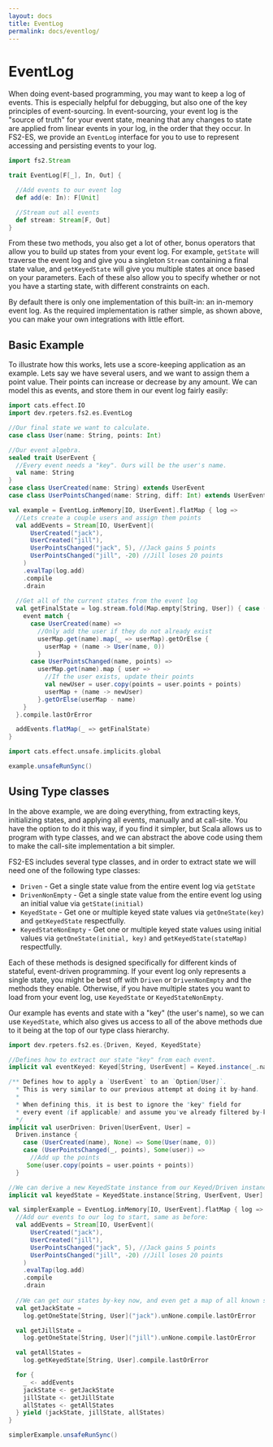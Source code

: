 ```yaml
---
layout: docs
title: EventLog
permalink: docs/eventlog/
---
```

# EventLog
When doing event-based programming, you may want to keep a log of events.
This is especially helpful for debugging, but also one of the key principles of event-sourcing.
In event-sourcing, your event log is the "source of truth" for your event state, meaning that any changes to state are applied from linear events in your log, in the order that they occur.
In FS2-ES, we provide an `EventLog` interface for you to use to represent accessing and persisting events to your log.

```scala mdoc:invisible
import fs2.Stream
```
```scala mdoc:compile-only
trait EventLog[F[_], In, Out] {

  //Add events to our event log
  def add(e: In): F[Unit]

  //Stream out all events
  def stream: Stream[F, Out]
}
```

From these two methods, you also get a lot of other, bonus operators that allow you to build up states from your event log.
For example, `getState` will traverse the event log and give you a singleton `Stream` containing a final state value, and `getKeyedState` will give you multiple states at once based on your parameters.
Each of these also allow you to specify whether or not you have a starting state, with different constraints on each.

By default there is only one implementation of this built-in: an in-memory event log.
As the required implementation is rather simple, as shown above, you can make your own integrations with little effort.

## Basic Example

To illustrate how this works, lets use a score-keeping application as an example.
Lets say we have several users, and we want to assign them a point value.
Their points can increase or decrease by any amount.
We can model this as events, and store them in our event log fairly easily:
```scala mdoc:silent
import cats.effect.IO
import dev.rpeters.fs2.es.EventLog

//Our final state we want to calculate.
case class User(name: String, points: Int)

//Our event algebra.
sealed trait UserEvent {
  //Every event needs a "key". Ours will be the user's name.
  val name: String
}
case class UserCreated(name: String) extends UserEvent
case class UserPointsChanged(name: String, diff: Int) extends UserEvent

val example = EventLog.inMemory[IO, UserEvent].flatMap { log =>
  //Lets create a couple users and assign them points
  val addEvents = Stream[IO, UserEvent](
      UserCreated("jack"),
      UserCreated("jill"),
      UserPointsChanged("jack", 5), //Jack gains 5 points
      UserPointsChanged("jill", -20) //Jill loses 20 points
    )
    .evalTap(log.add)
    .compile
    .drain
  
  //Get all of the current states from the event log
  val getFinalState = log.stream.fold(Map.empty[String, User]) { case (userMap, event) =>
    event match {
      case UserCreated(name) => 
        //Only add the user if they do not already exist
        userMap.get(name).map(_ => userMap).getOrElse { 
          userMap + (name -> User(name, 0))
        }
      case UserPointsChanged(name, points) => 
        userMap.get(name).map { user =>
          //If the user exists, update their points
          val newUser = user.copy(points = user.points + points)
          userMap + (name -> newUser)
        }.getOrElse(userMap - name)
    }
  }.compile.lastOrError

  addEvents.flatMap(_ => getFinalState)
}
```
```scala mdoc
import cats.effect.unsafe.implicits.global

example.unsafeRunSync()
```

## Using Type classes
In the above example, we are doing everything, from extracting keys, initializing states, and applying all events, manually and at call-site.
You have the option to do it this way, if you find it simpler, but Scala allows us to program with type classes, and we can abstract the above code using them to make the call-site implementation a bit simpler.

FS2-ES includes several type classes, and in order to extract state we will need one of the following type classes:
* `Driven` - Get a single state value from the entire event log via `getState`
* `DrivenNonEmpty` - Get a single state value from the entire event log using an initial value via `getState(initial)`
* `KeyedState` - Get one or multiple keyed state values via `getOneState(key)` and `getKeyedState` respectfully.
* `KeyedStateNonEmpty` - Get one or multiple keyed state values using initial values via `getOneState(initial, key)` and `getKeyedState(stateMap)` respectfully.

Each of these methods is designed specifically for different kinds of stateful, event-driven programming.
If your event log only represents a single state, you might be best off with `Driven` or `DrivenNonEmpty` and the methods they enable.
Otherwise, if you have multiple states you want to load from your event log, use `KeyedState` or `KeyedStateNonEmpty`.

Our example has events and state with a "key" (the user's name), so we can use `KeyedState`, which also gives us access to all of the above methods due to it being at the top of our type class hierarchy.

```scala mdoc:silent
import dev.rpeters.fs2.es.{Driven, Keyed, KeyedState}

//Defines how to extract our state "key" from each event.
implicit val eventKeyed: Keyed[String, UserEvent] = Keyed.instance(_.name)

/** Defines how to apply a `UserEvent` to an `Option[User]`.
  * This is very similar to our previous attempt at doing it by-hand.
  *
  * When defining this, it is best to ignore the "key" field for
  * every event (if applicable) and assume you've already filtered by-key.
  */
implicit val userDriven: Driven[UserEvent, User] = 
  Driven.instance { 
    case (UserCreated(name), None) => Some(User(name, 0))
    case (UserPointsChanged(_, points), Some(user)) => 
      //Add up the points
     Some(user.copy(points = user.points + points))
  }

//We can derive a new KeyedState instance from our Keyed/Driven instances in-scope
implicit val keyedState = KeyedState.instance[String, UserEvent, User]

val simplerExample = EventLog.inMemory[IO, UserEvent].flatMap { log =>
  //Add our events to our log to start, same as before:
  val addEvents = Stream[IO, UserEvent](
      UserCreated("jack"),
      UserCreated("jill"),
      UserPointsChanged("jack", 5), //Jack gains 5 points
      UserPointsChanged("jill", -20) //Jill loses 20 points
    )
    .evalTap(log.add)
    .compile
    .drain
  
  //We can get our states by-key now, and even get a map of all known states
  val getJackState =
    log.getOneState[String, User]("jack").unNone.compile.lastOrError

  val getJillState =
    log.getOneState[String, User]("jill").unNone.compile.lastOrError

  val getAllStates =
    log.getKeyedState[String, User].compile.lastOrError

  for {
    _ <- addEvents
    jackState <- getJackState
    jillState <- getJillState
    allStates <- getAllStates
  } yield (jackState, jillState, allStates)
}
```
```scala mdoc
simplerExample.unsafeRunSync()
```